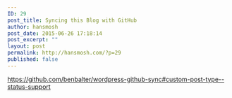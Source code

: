 ```yaml
---
ID: 29
post_title: Syncing this Blog with GitHub
author: hansmosh
post_date: 2015-06-26 17:18:14
post_excerpt: ""
layout: post
permalink: http://hansmosh.com/?p=29
published: false
---
```

https://github.com/benbalter/wordpress-github-sync#custom-post-type--status-support